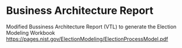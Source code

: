 # Business Architecture Report

Modified Bussiness Architecture Report (VTL) to generate the Election Modeling Workbook <https://pages.nist.gov/ElectionModeling/ElectionProcessModel.pdf>
